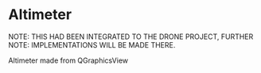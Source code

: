 Altimeter
=========

NOTE: THIS HAD BEEN INTEGRATED TO THE DRONE PROJECT, FURTHER
NOTE: IMPLEMENTATIONS WILL BE MADE THERE.

Altimeter made from QGraphicsView
